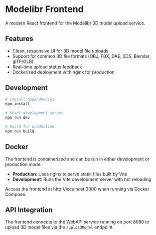 # Modelibr Frontend

A modern React frontend for the Modelibr 3D model upload service.

## Features

- Clean, responsive UI for 3D model file uploads
- Support for common 3D file formats (OBJ, FBX, DAE, 3DS, Blender, glTF/GLB)
- Real-time upload status feedback
- Dockerized deployment with nginx for production

## Development

```bash
# Install dependencies
npm install

# Start development server
npm run dev

# Build for production
npm run build
```

## Docker

The frontend is containerized and can be run in either development or production mode:

- **Production**: Uses nginx to serve static files built by Vite
- **Development**: Runs the Vite development server with hot reloading

Access the frontend at http://localhost:3000 when running via Docker Compose.

## API Integration

The frontend connects to the WebAPI service running on port 8080 to upload 3D model files via the `/uploadModel` endpoint.
